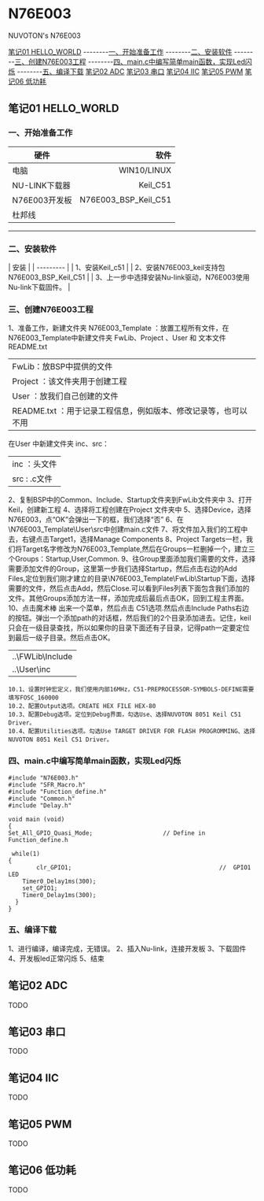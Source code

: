 # N76E003
NUVOTON's N76E003

[笔记01 HELLO_WORLD](#1)
--------[一、开始准备工作](#1.1)
--------[二、安装软件](#1.2)
--------[三、创建N76E003工程](#1.3)
--------[四、main.c中编写简单main函数，实现Led闪烁](#1.4)
--------[五、编译下载](#1.5)
[笔记02 ADC](#2)
[笔记03 串口](#3)
[笔记04 IIC](#4)
[笔记05 PWM](#5)
[笔记06 低功耗](#6)

<h2 id="1">笔记01 HELLO_WORLD</h2>
<h3 id="1.1">一、开始准备工作</h3>  

| 硬件      | 软件 |
| --------- | -----:|
| 电脑  | WIN10/LINUX|
| NU-LINK下载器     |  Keil_C51 |
| N76E003开发板      |    N76E003_BSP_Keil_C51 |
| 杜邦线     |      |

----

<h3 id="1.2">二、安装软件</h3>
| 安装      | 
| --------- | 
| 1、安装Keil_c51 | 
| 2、安装N76E003_keil支持包N76E003_BSP_Keil_C51     |
| 3、上一步中选择安装Nu-link驱动，N76E003使用Nu-link下载固件。     |  
    
<h3 id="1.3">三、创建N76E003工程</h3>
1、准备工作，新建文件夹 N76E003_Template ：放置工程所有文件，在N76E003_Template中新建文件夹 FwLib、Project 、User 和 文本文件README.txt


|        | 
| --------- | 
| FwLib：放BSP中提供的文件 | 
|Project ：该文件夹用于创建工程     |
| User ：放我们自己创建的文件     |  
|README.txt ：用于记录工程信息，例如版本、修改记录等，也可以不用|
    
在User 中新建文件夹 inc、src：

|        | 
| --------- | 
| inc ：头文件| 
|src : 	.c文件    |


2、复制BSP中的Common、Include、Startup文件夹到FwLib文件夹中
3、打开Keil，创建新工程
4、选择将工程创建在Project 文件夹中
5、选择Device，选择N76E003，点“OK”会弹出一下的框，我们选择“否”
6、在\N76E003_Template\User\src中创建main.c文件
7、将文件加入我们的工程中去，右键点击Target1，选择Manage Components
8、Project Targets一栏，我们将Target名字修改为N76E003_Template,然后在Groups一栏删掉一个，建立三个Groups：Startup,User,Common.
9、往Group里面添加我们需要的文件，选择需要添加文件的Group，这里第一步我们选择Startup，然后点击右边的Add Files,定位到我们刚才建立的目录\N76E003_Template\FwLib\Startup下面，选择需要的文件，然后点击Add，然后Close.可以看到Files列表下面包含我们添加的文件。其他Groups添加方法一样，添加完成后最后点击OK，回到工程主界面。
10、点击魔术棒
    出来一个菜单，然后点击 C51选项.然后点击Include Paths右边的按钮。弹出一个添加path的对话框，然后我们的2个目录添加进去。记住，keil只会在一级目录查找，所以如果你的目录下面还有子目录，记得path一定要定位到最后一级子目录。然后点击OK。

|        | 
| --------- | 
|..\FWLib\Include| 
|..\User\inc|
	10.1、设置时钟宏定义，我们使用内部16MHz，C51-PREPROCESSOR-SYMBOLS-DEFINE需要填写FOSC_160000
	10.2、配置Output选项。CREATE HEX FILE HEX-80
	10.3、配置Debug选项。定位到Debug界面，勾选Use、选择NUVOTON 8051 Keil C51 Driver。
	10.4、配置Utilities选项。勾选Use TARGET DRIVER FOR FLASH PROGROMMING、选择NUVOTON 8051 Keil C51 Driver。
	
<h3 id="1.4">四、main.c中编写简单main函数，实现Led闪烁</h3>
    
    #include "N76E003.h"
	#include "SFR_Macro.h"
	#include "Function_define.h"
	#include "Common.h"
	#include "Delay.h"
 
	void main (void) 
	{
	Set_All_GPIO_Quasi_Mode;					// Define in Function_define.h
	
 	 while(1)
  	{
			clr_GPIO1;											//  GPIO1 LED 
		Timer0_Delay1ms(300);
		set_GPIO1;	
		Timer0_Delay1ms(300);
	  }
	}  
    

<h3 id="1.5">五、编译下载</h3>
1、进行编译，编译完成，无错误。
2、插入Nu-link，连接开发板
3、下载固件
4、开发板led正常闪烁
5、结束  

<h2 id="2">笔记02 ADC</h2>
TODO
<h2 id="3">笔记03 串口</h2>
TODO
<h2 id="4">笔记04 IIC</h2>
TODO
<h2 id="5">笔记05 PWM</h2>
TODO
<h2 id="6">笔记06 低功耗</h2>
TODO



